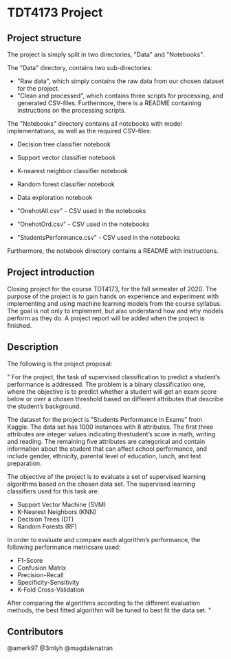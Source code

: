 # TDT4173 Project

## Project structure
The project is simply split in two directories, "Data" and "Notebooks". 

The "Data" directory, contains two sub-directories: 
* "Raw data", which simply contains the raw data from our chosen dataset for the project.
* "Clean and processed", which contains three scripts for processing, and generated CSV-files. Furthermore, there is a README containing instructions on the processing scripts.

The "Notebooks" directory contains all notebooks with model implementations, as well as the required CSV-files:
* Decision tree classifier notebook
* Support vector classifier notebook
* K-nearest neighbor classifier notebook
* Random forest classifier notebook

* Data exploration notebook

* "OnehotAll.csv" - CSV used in the notebooks
* "OnehotOrd.csv" - CSV used in the notebooks
* "StudentsPerformance.csv" - CSV used in the notebooks

Furthermore, the notebook directory contains a README with instructions.


## Project introduction
Closing project for the course TDT4173, for the fall semester of 2020. The purpose of the project is to gain hands on experience and experiment with implementing and using machine learning models from the course syllabus. The goal is not only to implement, but also understand how and why models perform as they do. A project report will be added when the project is finished.

## Description
The following is the project proposal:

" For the project, the task of supervised classification to predict a student’s performance is addressed. The problem is a binary classification one, where the objective is to predict whether a student will get an exam score below or over a chosen threshold based on different attributes that describe the student’s background. 

The dataset for the project is ”Students Performance in Exams” from Kaggle. The data set has 1000 instances with 8 attributes. The first three attributes are integer values indicating thestudent’s score in math, writing and reading. The remaining five attributes are categorical and contain information about the student that can affect school performance, and include gender, ethnicity, parental level of education, lunch, and test preparation. 

The objective of the project is to evaluate a set of supervised learning algorithms based on the chosen data set. The supervised learning classifiers used for this task are:
* Support Vector Machine (SVM)
* K-Nearest Neighbors (KNN)
* Decision Trees (DT)
* Random Forests (RF)

In order to evaluate and compare each algorithm’s performance, the following performance metricsare used:
* F1-Score
* Confusion Matrix
* Precision-Recall
* Specificity-Sensitivity
* K-Fold Cross-Validation

After comparing the algorithms according to the different evaluation methods, the best fitted algorithm will be tuned to best fit the data set. "

## Contributors
@amerk97
@3mlyh
@magdalenatran
